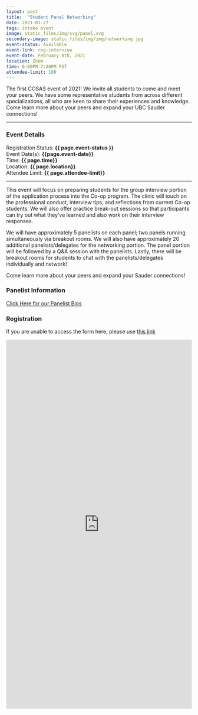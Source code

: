 ```yaml
---
layout: post
title:  "Student Panel Networking"
date: 2021-01-27
tags: intake event
image: static_files/img/svg/panel.svg
secondary-image: static_files/img/img/networking.jpg
event-status: Available
event-link: reg-interview
event-date: February 8th, 2021
location: Zoom
time: 6:00PM-7:30PM PST
attendee-limit: 100
---
```


The first COSAS event of 2021! We invite all students to come and meet your peers. We have some representative students from across different specializations, all who are keen to share their experiences and knowledge. Come learn more about your peers and expand your UBC Sauder connections!

* * *

### Event Details

Registration Status: **{{ page.event-status }}**  
Event Date(s): **{{page.event-date}}**  
Time: **{{ page.time}}**  
Location: **{{ page.location}}**   
Attendee Limit: **{{ page.attendee-limit}}**  

* * *

This event will focus on preparing students for the group interview portion of the application process into the Co-op program. The clinic will touch on the professional conduct, interview tips, and reflections from current Co-op students. We will also offer practice break-out sessions so that participants can try out what they’ve learned and also work on their interview responses. 

We will have approximately 5 panelists on each panel; two panels running simultaneously via breakout rooms. We will also have approximately 20 additional panelists/delegates for the networking portion. The panel portion will be followed by a Q&A session with the panelists. Lastly, there will be breakout rooms for students to chat with the panelists/delegates individually and network!

Come learn more about your peers and expand your Sauder connections! 

### Panelist Information

<a class="mx-auto btn btn-primary text-dark" href="{{ site.baseurl }}/static_files/other/Panelists.pdf">Click Here for our Panelist Bios</a>

### Registration

If you are unable to access the form here, please use [this link](https://forms.gle/zPsHZCuWxsrA7wr9A)

<iframe class="mx-auto d-block" src="https://docs.google.com/forms/d/e/1FAIpQLScK2ko9i-ltMSg1k9QMvDNj_O3jMPs-G7OIcJ3kwZ57Oohf8w/viewform?embedded=true" width="100%" height="1000" frameborder="0" marginheight="0" marginwidth="0">Loading…</iframe>